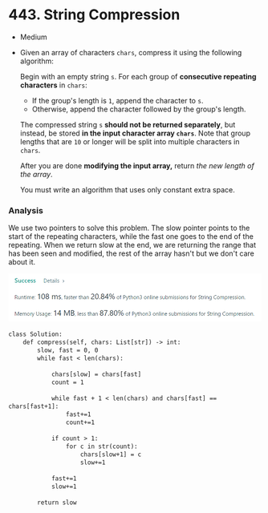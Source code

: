 # 443. String Compression

* Medium
*   Given an array of characters `chars`, compress it using the following algorithm:

    Begin with an empty string `s`. For each group of **consecutive repeating characters** in `chars`:

    * If the group's length is `1`, append the character to `s`.
    * Otherwise, append the character followed by the group's length.

    The compressed string `s` **should not be returned separately**, but instead, be stored **in the input character array `chars`**. Note that group lengths that are `10` or longer will be split into multiple characters in `chars`.

    After you are done **modifying the input array,** return _the new length of the array_.

    You must write an algorithm that uses only constant extra space.

### Analysis&#x20;

We use two pointers to solve this problem. The slow pointer points to the start of the repeating characters, while the fast one goes to the end of the repeating. When we return slow at the end, we are returning the range that has been seen and modified, the rest of the array hasn't but we don't care about it.&#x20;

![](<../../.gitbook/assets/image (23) (1).png>)

```
class Solution:
    def compress(self, chars: List[str]) -> int:
        slow, fast = 0, 0
        while fast < len(chars):
		
            chars[slow] = chars[fast]
            count = 1
			
            while fast + 1 < len(chars) and chars[fast] == chars[fast+1]:
                fast+=1
                count+=1
			
            if count > 1:
                for c in str(count):
                    chars[slow+1] = c
                    slow+=1
            
            fast+=1
            slow+=1
        
        return slow
```
